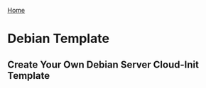  <p align="left">
  <a href="https://github.com/vdarkobar/Home-Cloud#self-hosted-cloud">Home</a>
</p>  
  
# Debian Template
## Create Your Own Debian Server Cloud-Init Template

